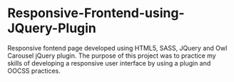 # Responsive-Frontend-using-JQuery-Plugin
Responsive fontend page developed using HTML5, SASS, JQuery and Owl Carousel jQuery plugin. The purpose of this project was to practice my skills of developing a responsive user interface by using a plugin and OOCSS practices.
